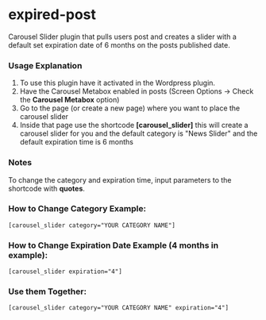 # expired-post
Carousel Slider plugin that pulls users post and creates a slider with a default set expiration date of 6 months on the posts published date.

### Usage Explanation
1. To use this plugin have it activated in the Wordpress plugin. 
2. Have the Carousel Metabox enabled in posts (Screen Options -> Check the **Carousel Metabox** option)
3. Go to the page (or create a new page) where you want to place the carousel slider
4. Inside that page use the shortcode **[carousel_slider]** this will create a carousel slider for you and the default category is "News   Slider" and the default expiration time is 6 months

### Notes
To change the category and expiration time, input parameters to the shortcode with **quotes**. 

### How to Change Category Example:
```
[carousel_slider category="YOUR CATEGORY NAME"] 
```
### How to Change Expiration Date Example (4 months in example):
```
[carousel_slider expiration="4"] 
```

### Use them Together: 
```
[carousel_slider category="YOUR CATEGORY NAME" expiration="4"] 
```
